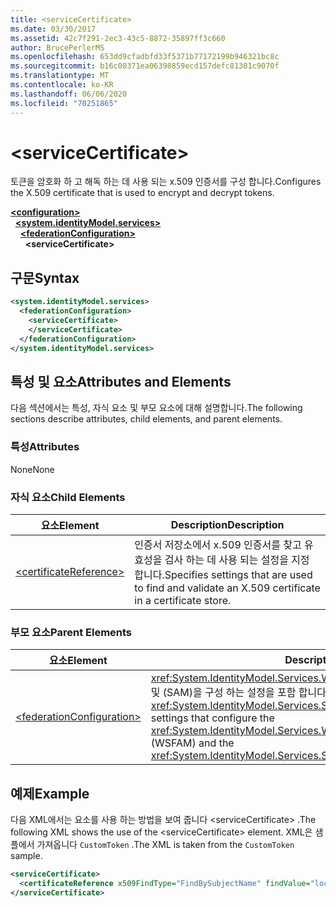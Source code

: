 ```yaml
---
title: <serviceCertificate>
ms.date: 03/30/2017
ms.assetid: 42c7f291-2ec3-43c5-8872-35897ff3c660
author: BrucePerlerMS
ms.openlocfilehash: 653dd9cfadbfd33f5371b77172199b946321bc8c
ms.sourcegitcommit: b16c00371ea06398859ecd157defc81301c9070f
ms.translationtype: MT
ms.contentlocale: ko-KR
ms.lasthandoff: 06/06/2020
ms.locfileid: "70251865"
---
```

# \<serviceCertificate>
<span data-ttu-id="ef931-101">토큰을 암호화 하 고 해독 하는 데 사용 되는 x.509 인증서를 구성 합니다.</span><span class="sxs-lookup"><span data-stu-id="ef931-101">Configures the X.509 certificate that is used to encrypt and decrypt tokens.</span></span>  
  
[**\<configuration>**](../configuration-element.md)\
&nbsp;&nbsp;[**\<system.identityModel.services>**](system-identitymodel-services.md)\
&nbsp;&nbsp;&nbsp;&nbsp;[**\<federationConfiguration>**](federationconfiguration.md)\
&nbsp;&nbsp;&nbsp;&nbsp;&nbsp;&nbsp;**\<serviceCertificate>**  
  
## <a name="syntax"></a><span data-ttu-id="ef931-102">구문</span><span class="sxs-lookup"><span data-stu-id="ef931-102">Syntax</span></span>  
  
```xml  
<system.identityModel.services>  
  <federationConfiguration>  
    <serviceCertificate>  
    </serviceCertificate>  
  </federationConfiguration>  
</system.identityModel.services>  
```  
  
## <a name="attributes-and-elements"></a><span data-ttu-id="ef931-103">특성 및 요소</span><span class="sxs-lookup"><span data-stu-id="ef931-103">Attributes and Elements</span></span>  
 <span data-ttu-id="ef931-104">다음 섹션에서는 특성, 자식 요소 및 부모 요소에 대해 설명합니다.</span><span class="sxs-lookup"><span data-stu-id="ef931-104">The following sections describe attributes, child elements, and parent elements.</span></span>  
  
### <a name="attributes"></a><span data-ttu-id="ef931-105">특성</span><span class="sxs-lookup"><span data-stu-id="ef931-105">Attributes</span></span>  
 <span data-ttu-id="ef931-106">None</span><span class="sxs-lookup"><span data-stu-id="ef931-106">None</span></span>  
  
### <a name="child-elements"></a><span data-ttu-id="ef931-107">자식 요소</span><span class="sxs-lookup"><span data-stu-id="ef931-107">Child Elements</span></span>  
  
|<span data-ttu-id="ef931-108">요소</span><span class="sxs-lookup"><span data-stu-id="ef931-108">Element</span></span>|<span data-ttu-id="ef931-109">Description</span><span class="sxs-lookup"><span data-stu-id="ef931-109">Description</span></span>|  
|-------------|-----------------|  
|[\<certificateReference>](certificatereference.md)|<span data-ttu-id="ef931-110">인증서 저장소에서 x.509 인증서를 찾고 유효성을 검사 하는 데 사용 되는 설정을 지정 합니다.</span><span class="sxs-lookup"><span data-stu-id="ef931-110">Specifies settings that are used to find and validate an X.509 certificate in a certificate store.</span></span>|  
  
### <a name="parent-elements"></a><span data-ttu-id="ef931-111">부모 요소</span><span class="sxs-lookup"><span data-stu-id="ef931-111">Parent Elements</span></span>  
  
|<span data-ttu-id="ef931-112">요소</span><span class="sxs-lookup"><span data-stu-id="ef931-112">Element</span></span>|<span data-ttu-id="ef931-113">Description</span><span class="sxs-lookup"><span data-stu-id="ef931-113">Description</span></span>|  
|-------------|-----------------|  
|[\<federationConfiguration>](federationconfiguration.md)|<span data-ttu-id="ef931-114"><xref:System.IdentityModel.Services.WSFederationAuthenticationModule>(Wsfam) 및 (SAM)을 구성 하는 설정을 포함 합니다 <xref:System.IdentityModel.Services.SessionAuthenticationModule> .</span><span class="sxs-lookup"><span data-stu-id="ef931-114">Contains the settings that configure the <xref:System.IdentityModel.Services.WSFederationAuthenticationModule> (WSFAM) and the <xref:System.IdentityModel.Services.SessionAuthenticationModule> (SAM).</span></span>|  
  
## <a name="example"></a><span data-ttu-id="ef931-115">예제</span><span class="sxs-lookup"><span data-stu-id="ef931-115">Example</span></span>  
 <span data-ttu-id="ef931-116">다음 XML에서는 요소를 사용 하는 방법을 보여 줍니다 \<serviceCertificate> .</span><span class="sxs-lookup"><span data-stu-id="ef931-116">The following XML shows the use of the \<serviceCertificate> element.</span></span> <span data-ttu-id="ef931-117">XML은 샘플에서 가져옵니다 `CustomToken` .</span><span class="sxs-lookup"><span data-stu-id="ef931-117">The XML is taken from the `CustomToken` sample.</span></span>  
  
```xml  
<serviceCertificate>  
  <certificateReference x509FindType="FindBySubjectName" findValue="localhost" storeLocation="LocalMachine" storeName="My"/>  
</serviceCertificate>  
```
